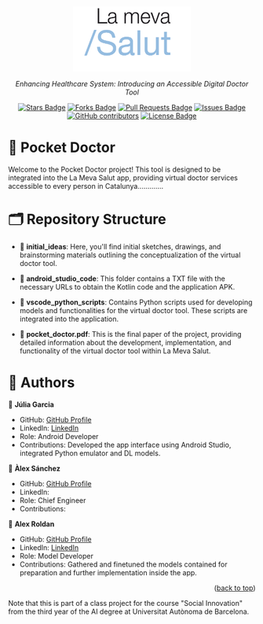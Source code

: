 <a name="readme-top"></a>
<div align="center">
  <!-- You are encouraged to replace this logo with your own! Otherwise you can also remove it. -->
  <img src="lmslogo.png" alt="logo" width="240"  height="auto" />
  <br/>
</div>
<p align="center"><i>Enhancing Healthcare System: Introducing an Accessible Digital Doctor Tool</i></p>
<div align="center">
  <a href="https://github.com/elangosundar/awesome-README-templates/stargazers"><img src="https://img.shields.io/github/stars/elangosundar/awesome-README-templates" alt="Stars Badge"/></a>
<a href="https://github.com/elangosundar/awesome-README-templates/network/members"><img src="https://img.shields.io/github/forks/elangosundar/awesome-README-templates" alt="Forks Badge"/></a>
<a href="https://github.com/elangosundar/awesome-README-templates/pulls"><img src="https://img.shields.io/github/issues-pr/elangosundar/awesome-README-templates" alt="Pull Requests Badge"/></a>
<a href="https://github.com/elangosundar/awesome-README-templates/issues"><img src="https://img.shields.io/github/issues/elangosundar/awesome-README-templates" alt="Issues Badge"/></a>
<a href="https://github.com/elangosundar/awesome-README-templates/graphs/contributors"><img alt="GitHub contributors" src="https://img.shields.io/github/contributors/elangosundar/awesome-README-templates?color=2b9348"></a>
<a href="https://github.com/elangosundar/awesome-README-templates/blob/master/LICENSE"><img src="https://img.shields.io/github/license/elangosundar/awesome-README-templates?color=2b9348" alt="License Badge"/></a>
</div>

<!-- PROJECT DESCRIPTION -->

# 📖 Pocket Doctor <a name="about-project"></a>

Welcome to the Pocket Doctor project! This tool is designed to be integrated into the La Meva Salut app, providing virtual doctor services accessible to every person in Catalunya.............

<!-- GITHUB REPOSITORY -->
# 🗂️ Repository Structure <a name="repo-structure"></a>

- 📁 **initial_ideas**:  Here, you'll find initial sketches, drawings, and brainstorming materials outlining the conceptualization of the virtual doctor tool.

- 📁 **android_studio_code**: This folder contains a TXT file with the necessary URLs to obtain the Kotlin code and the application APK.
  
- 📁 **vscode_python_scripts**: Contains Python scripts used for developing models and functionalities for the virtual doctor tool. These scripts are integrated into the application.
  
- 📄 **pocket_doctor.pdf**: This is the final paper of the project, providing detailed information about the development, implementation, and functionality of the virtual doctor tool within La Meva Salut.

<!-- AUTHORS -->

# 👥 Authors <a name="authors"></a>

👤 **Júlia Garcia**

  - GitHub: [GitHub Profile](https://github.com/juliagartor)
  - LinkedIn: [LinkedIn](www.linkedin.com/in/julia-garcia-torné)
  - Role: Android Developer
  - Contributions: Developed the app interface using Android Studio, integrated Python emulator and DL models.

👤 **Àlex Sánchez**

  - GitHub: [GitHub Profile](https://github.com/AlexSanchezZurita)
  - LinkedIn:
  - Role: Chief Engineer
  - Contributions: 

👤 **Alex Roldan**

  - GitHub: [GitHub Profile](https://github.com/alrocb)
  - LinkedIn: [LinkedIn](https://www.linkedin.com/in/alex-roldan-55488a215/)
  - Role: Model Developer
  - Contributions: Gathered and finetuned the models contained for preparation and further implementation inside the app.


<p align="right">(<a href="#readme-top">back to top</a>)</p>



Note that this is part of a class project for the course "Social Innovation" from the third year of the AI degree at Universitat Autònoma de Barcelona.


